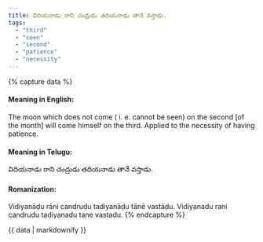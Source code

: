 ```yaml
---
title: విదియనాడు రాని చంద్రుడు తదియనాడు తానే వస్తాడు.
tags:
  - "third"
  - "seen"
  - "second"
  - "patience"
  - "necessity"
---
```


{% capture data %}
#### Meaning in English:
The moon which does not come ( i. e. cannot be seen) on the second [of the month] will come himself on the third.
Applied to the necessity of having patience.

#### Meaning in Telugu:
విదియనాడు రాని చంద్రుడు తదియనాడు తానే వస్తాడు.

#### Romanization:
Vidiyanāḍu rāni candruḍu tadiyanāḍu tānē vastāḍu.
Vidiyanadu rani candrudu tadiyanadu tane vastadu.
{% endcapture %}

{{ data | markdownify }}

